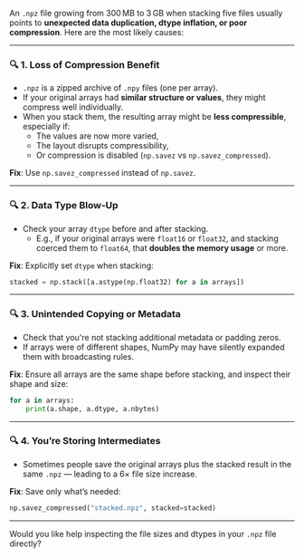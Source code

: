 An `.npz` file growing from 300 MB to 3 GB when stacking five files usually points to **unexpected data duplication, dtype inflation, or poor compression**. Here are the most likely causes:

---

### 🔍 1. **Loss of Compression Benefit**
- `.npz` is a zipped archive of `.npy` files (one per array).
- If your original arrays had **similar structure or values**, they might compress well individually.
- When you stack them, the resulting array might be **less compressible**, especially if:
  - The values are now more varied,
  - The layout disrupts compressibility,
  - Or compression is disabled (`np.savez` vs `np.savez_compressed`).

**Fix**: Use `np.savez_compressed` instead of `np.savez`.

---

### 🔍 2. **Data Type Blow-Up**
- Check your array `dtype` before and after stacking.
  - E.g., if your original arrays were `float16` or `float32`, and stacking coerced them to `float64`, that **doubles the memory usage** or more.

**Fix**: Explicitly set `dtype` when stacking:
```python
stacked = np.stack([a.astype(np.float32) for a in arrays])
```

---

### 🔍 3. **Unintended Copying or Metadata**
- Check that you're not stacking additional metadata or padding zeros.
- If arrays were of different shapes, NumPy may have silently expanded them with broadcasting rules.

**Fix**: Ensure all arrays are the same shape before stacking, and inspect their shape and size:
```python
for a in arrays:
    print(a.shape, a.dtype, a.nbytes)
```

---

### 🔍 4. **You’re Storing Intermediates**
- Sometimes people save the original arrays plus the stacked result in the same `.npz` — leading to a 6× file size increase.

**Fix**: Save only what’s needed:
```python
np.savez_compressed("stacked.npz", stacked=stacked)
```

---

Would you like help inspecting the file sizes and dtypes in your `.npz` file directly?